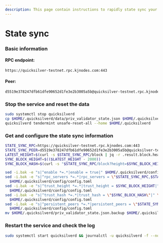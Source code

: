 ```yaml
---
description: This page contain instructions to rapidly state sync your validator node
---
```


# State sync

### Basic information

#### RPC endpoint:

```bash
https://quicksilver-testnet.rpc.kjnodes.com:443
```

#### Peer:

```bash
d5519e378247dfb61dfe90652d1fe3e2b3005a5b@quicksilver-testnet.rpc.kjnodes.com:11656
```

### Stop the service and reset the data

```bash
sudo systemctl stop quicksilverd
cp $HOME/.quicksilverd/data/priv_validator_state.json $HOME/.quicksilverd/priv_validator_state.json.backup
quicksilverd tendermint unsafe-reset-all --home $HOME/.quicksilverd
```

### Get and configure the state sync information

```bash
STATE_SYNC_RPC=https://quicksilver-testnet.rpc.kjnodes.com:443
STATE_SYNC_PEER=d5519e378247dfb61dfe90652d1fe3e2b3005a5b@quicksilver-testnet.rpc.kjnodes.com:11656
LATEST_HEIGHT=$(curl -s $STATE_SYNC_RPC/block | jq -r .result.block.header.height)
SYNC_BLOCK_HEIGHT=$(($LATEST_HEIGHT - 2000))
SYNC_BLOCK_HASH=$(curl -s "$STATE_SYNC_RPC/block?height=$SYNC_BLOCK_HEIGHT" | jq -r .result.block_id.hash)

sed -i.bak -e "s|^enable *=.*|enable = true|" $HOME/.quicksilverd/config/config.toml
sed -i.bak -e "s|^rpc_servers *=.*|rpc_servers = \"$STATE_SYNC_RPC,$STATE_SYNC_RPC\"|" \
  $HOME/.quicksilverd/config/config.toml
sed -i.bak -e "s|^trust_height *=.*|trust_height = $SYNC_BLOCK_HEIGHT|" \
  $HOME/.quicksilverd/config/config.toml
sed -i.bak -e "s|^trust_hash *=.*|trust_hash = \"$SYNC_BLOCK_HASH\"|" \
  $HOME/.quicksilverd/config/config.toml
sed -i.bak -e "s|^persistent_peers *=.*|persistent_peers = \"$STATE_SYNC_PEER\"|" \
  $HOME/.quicksilverd/config/config.toml
mv $HOME/.quicksilverd/priv_validator_state.json.backup $HOME/.quicksilverd/data/priv_validator_state.json
```

### Restart the service and check the log

```bash
sudo systemctl start quicksilverd && journalctl -u quicksilverd -f --no-hostname -o cat
```
